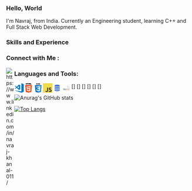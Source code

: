 ### Hello, World

I'm Navraj, from India. Currently an Engineering student, learning C++ and Full Stack Web Development.
### Skills and Experience


### Connect with Me :

<img align="left" alt="https://www.linkedin.com/in/navraj-khanal-011/" width="22px" src="https://cdn.jsdelivr.net/npm/simple-icons@v3/icons/linkedin.svg" />


### Languages and Tools:

[<img align="left" alt="Visual Studio Code" width="26px" src="https://raw.githubusercontent.com/github/explore/80688e429a7d4ef2fca1e82350fe8e3517d3494d/topics/visual-studio-code/visual-studio-code.png" />]
[<img align="left" alt="HTML5" width="26px" src="https://raw.githubusercontent.com/github/explore/80688e429a7d4ef2fca1e82350fe8e3517d3494d/topics/html/html.png" />]
[<img align="left" alt="CSS3" width="26px" src="https://raw.githubusercontent.com/github/explore/80688e429a7d4ef2fca1e82350fe8e3517d3494d/topics/css/css.png" />]
[<img align="left" alt="JavaScript" width="26px" src="https://raw.githubusercontent.com/github/explore/80688e429a7d4ef2fca1e82350fe8e3517d3494d/topics/javascript/javascript.png" />]
[<img align="left" alt="SQL" width="26px" src="https://raw.githubusercontent.com/github/explore/80688e429a7d4ef2fca1e82350fe8e3517d3494d/topics/sql/sql.png" />]
[<img align="left" alt="MySQL" width="26px" src="https://raw.githubusercontent.com/github/explore/80688e429a7d4ef2fca1e82350fe8e3517d3494d/topics/mysql/mysql.png" />]

![Anurag's GitHub stats](https://github-readme-stats.vercel.app/api?username=mrneilk&show_icons=true)

[![Top Langs](https://github-readme-stats.vercel.app/api/top-langs/?username=mrneilk)](https://github.com/mrneilk/github-readme-stats)
